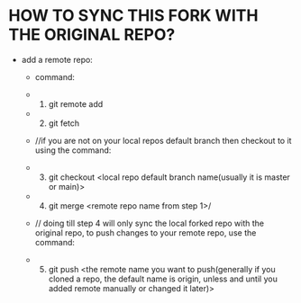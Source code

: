 # HOW TO SYNC THIS FORK WITH THE ORIGINAL REPO?

* add a remote repo:
    * command:
    * 1. git remote add <give a name to this remote repo> <copy orignal repo HTTP or SSH link>
    * 2. git fetch <name given to remote repo in previous branch>

    * //if you are not on your local repos default branch then checkout to it using the command:
    * 3. git checkout <local repo default branch name(usually it is master or main)>

    * 4. git merge <remote repo name from step 1>/<remote repo branch name you want to merge>

    * // doing till step 4 will only sync the local forked repo with the original repo, to push changes to your remote repo, use the command:
    * 5. git push <the remote name you want to push(generally if you cloned a repo, the default name is origin, unless and until you added remote manually or changed it later)> <the local branch you want to push>
             
            
